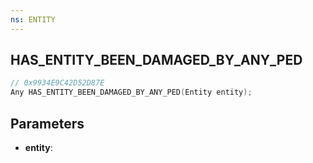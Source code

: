 ```yaml
---
ns: ENTITY
---
```

## HAS_ENTITY_BEEN_DAMAGED_BY_ANY_PED

```c
// 0x9934E9C42D52D87E
Any HAS_ENTITY_BEEN_DAMAGED_BY_ANY_PED(Entity entity);
```

## Parameters
* **entity**:
